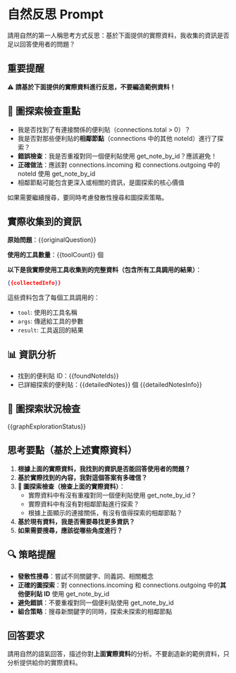 <!-- 
====================
📍 使用位置 (Used In)
====================
- /app/api/ai-agent/stream-natural/route.ts (reflectNaturally 函數)
  
====================
🎯 功能說明 (Purpose)
====================
- 反思已收集的資訊是否足夠
- 評估圖探索策略的執行情況
- 決定是否需要繼續搜尋

====================
🔧 相關變數 (Variables)
====================
- {{originalQuestion}} - 原始問題
- {{toolCount}} - 已使用的工具數量
- {{collectedInfo}} - 收集到的資訊（JSON）
- {{foundNoteIds}} - 找到的便利貼 ID 列表
- {{detailedNotes}} - 詳細探索的便利貼數量
- {{detailedNotesInfo}} - 詳細便利貼資訊
- {{graphExplorationStatus}} - 圖探索狀況
-->

# 自然反思 Prompt

請用自然的第一人稱思考方式反思：基於下面提供的實際資料，我收集的資訊是否足以回答使用者的問題？

## 重要提醒
⚠️ **請基於下面提供的實際資料進行反思，不要編造範例資料！**

## 🔗 圖探索檢查重點
- 我是否找到了有連接關係的便利貼（connections.total > 0）？
- 我是否對那些便利貼的**相鄰節點**（connections 中的其他 noteId）進行了探索？
- **錯誤檢查**：我是否重複對同一個便利貼使用 get_note_by_id？應該避免！
- **正確做法**：應該對 connections.incoming 和 connections.outgoing 中的 noteId 使用 get_note_by_id
- 相鄰節點可能包含更深入或相關的資訊，是圖探索的核心價值

如果需要繼續搜尋，要同時考慮發散性搜尋和圖探索策略。

## 實際收集到的資訊

**原始問題**：{{originalQuestion}}

**使用的工具數量**：{{toolCount}} 個

**以下是我實際使用工具收集到的完整資料（包含所有工具調用的結果）**：
```json
{{collectedInfo}}
```

這些資料包含了每個工具調用的：
- `tool`: 使用的工具名稱
- `args`: 傳遞給工具的參數
- `result`: 工具返回的結果

## 📊 資訊分析
- 找到的便利貼 ID：{{foundNoteIds}}
- 已詳細探索的便利貼：{{detailedNotes}} 個
  {{detailedNotesInfo}}

## 🔗 圖探索狀況檢查
{{graphExplorationStatus}}

## 思考要點（基於上述實際資料）

1. **根據上面的實際資料，我找到的資訊是否能回答使用者的問題？**
2. **基於實際找到的內容，我對這個答案有多確信？**
3. **🔗 圖探索檢查（檢查上面的實際資料）**：
   - 實際資料中有沒有重複對同一個便利貼使用 get_note_by_id？
   - 實際資料中有沒有對相鄰節點進行探索？
   - 根據上面顯示的連接關係，有沒有值得探索的相鄰節點？
4. **基於現有資料，我是否需要尋找更多資訊？**
5. **如果需要搜尋，應該從哪些角度進行？**

## 🔍 策略提醒
- **發散性搜尋**：嘗試不同關鍵字、同義詞、相關概念
- **正確的圖探索**：對 connections.incoming 和 connections.outgoing 中的**其他便利貼 ID** 使用 get_note_by_id
- **避免錯誤**：不要重複對同一個便利貼使用 get_note_by_id
- **組合策略**：搜尋新關鍵字的同時，探索未探索的相鄰節點

## 回答要求
請用自然的語氣回答，描述你對**上面實際資料**的分析。不要創造新的範例資料，只分析提供給你的實際資料。